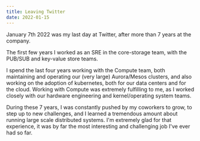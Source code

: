 ```yaml
---
title: Leaving Twitter
date: 2022-01-15
---
```


January 7th 2022 was my last day at Twitter, after more than 7 years at the company.

The first few years I worked as an SRE in the core-storage team, with the PUB/SUB and key-value store teams.

I spend the last four years working with the Compute team, both maintaining and operating our (very large) Aurora/Mesos clusters, and also working on the adoption of kubernetes, both for our data centers and for the cloud. Working with Compute was extremely fulfilling to me, as I worked closely with our hardware engineering and kernel/operating system teams.

During these 7 years, I was constantly pushed by my coworkers to grow, to step up to new challenges, and I learned a tremendous amount about running large scale distributed systems. I'm extremely glad for that experience, it was by far the most interesting and challenging job I've ever had so far.
